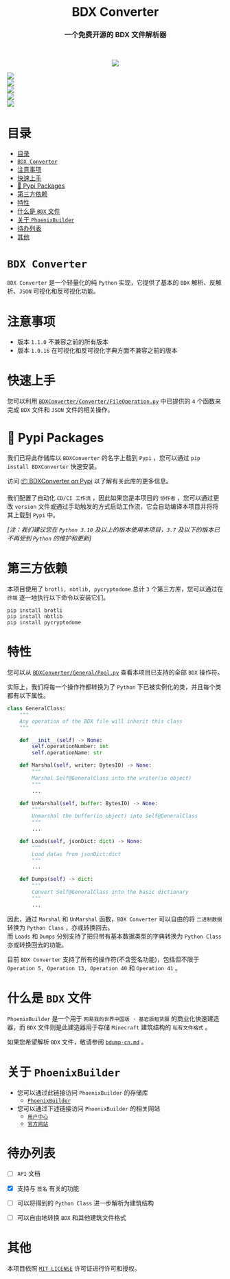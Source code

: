 <h1 align="center">BDX Converter</h1>
<h3 align="center">一个免费开源的 BDX 文件解析器</h3>
<br/>
<p align="center">
<img src="https://forthebadge.com/images/badges/built-with-love.svg">
<p>

[GitHub: Happy2018new]: https://img.shields.io/badge/GitHub-Happy2018new-00A1E7?style=for-the-badge
[GitHub: Inotart]: https://img.shields.io/badge/GitHub-Inotart-00A1E7?style=for-the-badge
[Bilibili: EillesWan]: https://img.shields.io/badge/Bilibili-%E5%87%8C%E4%BA%91%E9%87%91%E7%BE%BF-00A1E7?style=for-the-badge
[python]: https://img.shields.io/badge/python-3.9-AB70FF?style=for-the-badge
[release]: https://img.shields.io/github/v/release/EillesWan/Musicreater?style=for-the-badge
[license]: https://img.shields.io/badge/LICENSE-MIT-228B22?style=for-the-badge

[![][GitHub: Happy2018new]](https://github.com/Happy2018new)<br/>
[![][GitHub: Inotart]](https://github.com/Inotart)<br/>
[![][Bilibili: EillesWan]](https://space.bilibili.com/397369002/)<br/>
[![][python]](https://www.python.org/)<br/>
[![][license]](LICENSE)<br/>







# 目录
- [目录](#目录)
- [`BDX Converter`](#bdx-converter)
- [注意事项](#注意事项)
- [快速上手](#快速上手)
- [🐍 Pypi Packages](#-pypi-packages)
- [第三方依赖](#第三方依赖)
- [特性](#特性)
- [什么是 `BDX` 文件](#什么是-bdx-文件)
- [关于 `PhoenixBuilder`](#关于-phoenixbuilder)
- [待办列表](#待办列表)
- [其他](#其他)





# `BDX Converter`
`BDX Converter` 是一个轻量化的纯 `Python` 实现，它提供了基本的 `BDX` 解析、反解析、`JSON` 可视化和反可视化功能。 





# 注意事项
- 版本 `1.1.0` 不兼容之前的所有版本
- 版本 `1.0.16` 在可视化和反可视化字典方面不兼容之前的版本





# 快速上手
您可以利用 [`BDXConverter/Converter/FileOperation.py`](https://github.com/TriM-Organization/BDXConverter/blob/main/BDXConverter/Converter/FileOperation.py) 中已提供的 `4` 个函数来完成 `BDX` 文件和 `JSON` 文件的相关操作。 





# 🐍 Pypi Packages
我们已将此存储库以 `BDXConverter` 的名字上载到 `Pypi` ，您可以通过 `pip install BDXConverter` 快速安装。

访问 [📦 BDXConverter on Pypi](https://pypi.org/project/BDXConverter) 以了解有关此库的更多信息。

我们配置了自动化 `CD/CI 工作流` ，因此如果您是本项目的 `协作者` ，您可以通过更改 `version` 文件或通过手动触发的方式启动工作流，它会自动编译本项目并将将其上载到 `Pypi` 中。

_[注：我们建议您在 `Python 3.10` 及以上的版本使用本项目，`3.7` 及以下的版本已不再受到 `Python` 的维护和更新]_



# 第三方依赖
本项目使用了 `brotli, nbtlib, pycryptodome` 总计 `3` 个第三方库，您可以通过在 `终端` 逐一地执行以下命令以安装它们。

```
pip install brotli
pip install nbtlib
pip install pycryptodome
```





# 特性
您可以从 [`BDXConverter/General/Pool.py`](https://github.com/TriM-Organization/BDXConverter/blob/main/BDXConverter/General/Pool.py) 查看本项目已支持的全部 `BDX` 操作符。

实际上，我们将每一个操作符都转换为了 `Python` 下已被实例化的类，并且每个类都有以下属性。 

```python
class GeneralClass:
    """
    Any operation of the BDX file will inherit this class
    """

    def __init__(self) -> None:
        self.operationNumber: int
        self.operationName: str

    def Marshal(self, writer: BytesIO) -> None:
        """
        Marshal Self@GeneralClass into the writer(io object)
        """
        ...

    def UnMarshal(self, buffer: BytesIO) -> None:
        """
        Unmarshal the buffer(io object) into Self@GeneralClass
        """
        ...

    def Loads(self, jsonDict: dict) -> None:
        """
        Load datas from jsonDict:dict
        """
        ...

    def Dumps(self) -> dict:
        """
        Convert Self@GeneralClass into the basic dictionary
        """
        ...
```

因此，通过 `Marshal` 和 `UnMarshal` 函数，`BDX Converter` 可以自由的将 `二进制数据` 转换为 `Python Class` ，亦或转换回去。 <br/>
而 `Loads` 和 `Dumps` 分别支持了把只带有基本数据类型的字典转换为 `Python Class` 亦或转换回去的功能。 

目前 `BDX Converter` 支持了所有的操作符(不含签名功能)，包括但不限于 `Operation 5, Operation 13, Operation 40` 和 `Operation 41` 。 





# 什么是 `BDX` 文件
`PhoenixBuilder` 是一个用于 `网易我的世界中国版 · 基岩版租赁服` 的商业化快速建造器，而 `BDX` 文件则是此建造器用于存储 `Minecraft` 建筑结构的 `私有文件格式` 。

如果您希望解析 `BDX` 文件，敬请参阅 [`bdump-cn.md`](https://github.com/LNSSPsd/PhoenixBuilder/blob/main/doc/bdump/bdump-cn.md) 。

# 关于 `PhoenixBuilder`
- 您可以通过此链接访问 `PhoenixBuilder` 的存储库
   - [`PhoenixBuilder`](https://github.com/LNSSPsd/PhoenixBuilder/)
- 您可以通过下述链接访问 `PhoenixBuilder` 的相关网站
   - [`用户中心`](https://uc.fastbuilder.pro/)
   - [`官方网站`](https://fastbuilder.pro/)





# 待办列表
- [ ] `API` 文档
- [x] 支持与 `签名` 有关的功能
- [ ] 可以将得到的 `Python Class` 进一步解析为建筑结构
- [ ] 可以自由地转换 `BDX` 和其他建筑文件格式





# 其他
本项目依照 [`MIT LICENSE`](./LICENSE) 许可证进行许可和授权。
